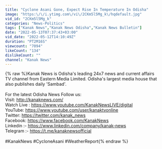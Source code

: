 ```yaml
---
title: "Cyclone Asani Gone, Expect Rise In Temperature In Odisha"
image: "https:\/\/i.ytimg.com\/vi\/2CKm5l5Mg_k\/hqdefault.jpg"
vid_id: "2CKm5l5Mg_k"
categories: "News-Politics"
tags: ["Kanak News","Kanak News Odisha","Kanak News Bulletin"]
date: "2022-05-13T07:37:43+03:00"
vid_date: "2022-05-12T14:10:49Z"
duration: "PT2M16S"
viewcount: "7094"
likeCount: "134"
dislikeCount: ""
channel: "Kanak News"
---
```

{% raw %}Kanak News is Odisha's leading 24x7 news and current affairs TV channel from Eastern Media Limited. Odisha's largest media house that also publishes daily 'Sambad'.  <br /><br />For the latest Odisha News Follow us:<br />Visit: <a rel="nofollow" target="blank" href="http://kanaknews.com/">http://kanaknews.com/</a><br />Watch Live : <a rel="nofollow" target="blank" href="https://www.youtube.com/KanakNewsLIVE/digital">https://www.youtube.com/KanakNewsLIVE/digital</a><br />YouTube: <a rel="nofollow" target="blank" href="https://www.youtube.com/user/kanaktvonline">https://www.youtube.com/user/kanaktvonline</a><br />Twitter: <a rel="nofollow" target="blank" href="https://twitter.com/kanak_news">https://twitter.com/kanak_news</a><br />Facebook: <a rel="nofollow" target="blank" href="https://www.facebook.com/KanakNews">https://www.facebook.com/KanakNews</a><br />Linkedin :- <a rel="nofollow" target="blank" href="https://www.linkedin.com/company/kanak-news">https://www.linkedin.com/company/kanak-news</a><br />Telegram :- <a rel="nofollow" target="blank" href="https://t.me/kanaknewsofficial">https://t.me/kanaknewsofficial</a><br /><br />#KanakNews #CycloneAsani #WeatherReport{% endraw %}
